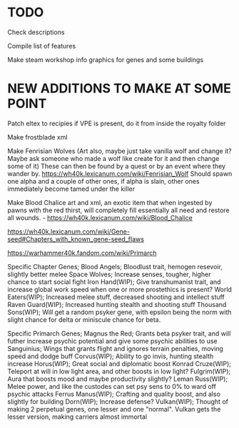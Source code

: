 # TODO

Check descriptions

Compile list of features

Make steam workshop info graphics for genes and some buildings


# NEW ADDITIONS TO MAKE AT SOME POINT

Patch eltex to recipies if VPE is present, do it from inside the royalty folder

Make frostblade xml

Make Fenrisian Wolves (Art also, maybe just take vanilla wolf and change it? Maybe ask someone who made a wolf like create for it and then change some of it)
These can then be found by a quest or by an event where they wander by. https://wh40k.lexicanum.com/wiki/Fenrisian_Wolf 
Should spawn one alpha and a couple of other ones, if alpha is slain, other ones immediately become tamed under the killer


Make Blood Chalice art and xml, an exotic item that when ingested by pawns with the red thirst, will completely fill essentially all need and restore all wounds. - https://wh40k.lexicanum.com/wiki/Blood_Chalice 


https://wh40k.lexicanum.com/wiki/Gene-seed#Chapters_with_known_gene-seed_flaws


https://warhammer40k.fandom.com/wiki/Primarch 


Specific Chapter Genes;
Blood Angels; Bloodlust trait, hemogen resevoir, slightly better melee
Space Wolves; Increase senses, tougher, higher chance to start social fight
Iron Hand(WIP); Give transhumanist trait, and increase global work speed when one or more prostethics is present? 
World Eaters(WIP); Increased melee stuff, decreased shooting and intellect stuff
Raven Guard(WIP); Increased hunting stealth and shooting stuff
Thousand Sons(WIP); Will get a random psyker gene, with epsilon being the norm with slight chance for delta or miniscule chance for beta.

Specific Primarch Genes;
Magnus the Red; Grants beta psyker trait, and will futher increase psychic potential and give some psychic abilities to use
Sanguinius; Wings that grants flight and ignores terrain penalties, moving speed and dodge buff
Corvus(WIP); Ability to go invis, hunting stealth increase
Horus(WIP); Great social and diplomatic boost
Konrad Cruze(WIP); Teleport at will in low light area, and other boosts in low light?
Fulgrim(WIP); Aura that boosts mood and maybe productivity slightly?
Leman Russ(WIP); Melee power, and like the custodes can set psy sens to 0% to ward off psychic attacks
Ferrus Manus(WIP); Crafting and quality boost, and also slightly for building
Dorn(WIP); Increase defense?
Vulkan(WIP); Thought of making 2 perpetual genes, one lesser and one "normal". Vulkan gets the lesser version, making carriers almost immortal